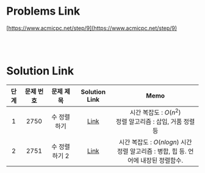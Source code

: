 # Problems Link

[https://www.acmicpc.net/step/9](https://www.acmicpc.net/step/9)

<br><br>

# Solution Link

| 단계 | 문제 번호 |   문제 제목   |              Solution Link              |                                          Memo                                           |
| :--: | :-------: | :-----------: | :-------------------------------------: | :-------------------------------------------------------------------------------------: |
|  1   |   2750    |  수 정렬하기  |  [Link](../Solutions/2750_수_정렬하기)  |             시간 복잡도 : $O(n^2)$ <br> 정렬 알고리즘 : 삽입, 거품 정렬 등              |
|  2   |   2751    | 수 정렬하기 2 | [Link](../Solutions/2750_수_정렬하기_2) | 시간 복잡도 : $O(nlogn)$ 시간 <br> 정렬 알고리즘 : 병합, 힙 등. 언어에 내장된 정렬함수. |

